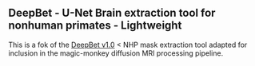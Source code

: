 ## DeepBet - U-Net Brain extraction tool for nonhuman primates - Lightweight

This is a fok of the [DeepBet v1.0](https://github.com/HumanBrainED/NHP-BrainExtraction) <
NHP mask extraction tool adapted for inclusion in the magic-monkey diffusion MRI 
processing pipeline.
